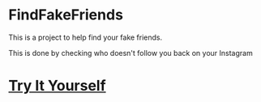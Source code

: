 # FindFakeFriends

This is a project to help find your fake friends.

This is done by checking who doesn't follow you back on your Instagram

# [Try It Yourself](https://aksharp5.github.io/FindFakeFriends/)